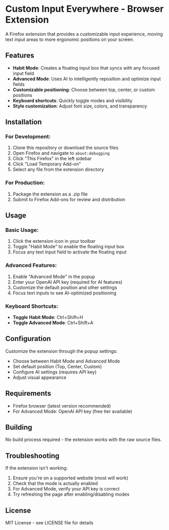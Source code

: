 # Custom Input Everywhere - Browser Extension

A Firefox extension that provides a customizable input experience, moving text input areas to more ergonomic positions on your screen.

## Features

- **Habit Mode**: Creates a floating input box that syncs with any focused input field
- **Advanced Mode**: Uses AI to intelligently reposition and optimize input fields
- **Customizable positioning**: Choose between top, center, or custom positions
- **Keyboard shortcuts**: Quickly toggle modes and visibility
- **Style customization**: Adjust font size, colors, and transparency

## Installation

### For Development:

1. Clone this repository or download the source files
2. Open Firefox and navigate to `about:debugging`
3. Click "This Firefox" in the left sidebar
4. Click "Load Temporary Add-on"
5. Select any file from the extension directory

### For Production:

1. Package the extension as a .zip file
2. Submit to Firefox Add-ons for review and distribution

## Usage

### Basic Usage:

1. Click the extension icon in your toolbar
2. Toggle "Habit Mode" to enable the floating input box
3. Focus any text input field to activate the floating input

### Advanced Features:

1. Enable "Advanced Mode" in the popup
2. Enter your OpenAI API key (required for AI features)
3. Customize the default position and other settings
4. Focus text inputs to see AI-optimized positioning

### Keyboard Shortcuts:

- **Toggle Habit Mode**: Ctrl+Shift+H
- **Toggle Advanced Mode**: Ctrl+Shift+A

## Configuration

Customize the extension through the popup settings:

- Choose between Habit Mode and Advanced Mode
- Set default position (Top, Center, Custom)
- Configure AI settings (requires API key)
- Adjust visual appearance

## Requirements

- Firefox browser (latest version recommended)
- For Advanced Mode: OpenAI API key (free tier available)

## Building

No build process required - the extension works with the raw source files.

## Troubleshooting

If the extension isn't working:

1. Ensure you're on a supported website (most will work)
2. Check that the mode is actually enabled
3. For Advanced Mode, verify your API key is correct
4. Try refreshing the page after enabling/disabling modes

## License

MIT License - see LICENSE file for details
